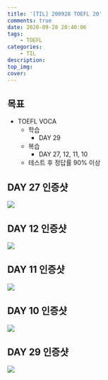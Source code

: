 ```yaml
---
title: '[TIL] 200928 TOEFL 20'
comments: true
date: 2020-09-28 20:40:06
tags:
    - TOEFL
categories:
    - TIL
description:
top_img:
cover:
---
```

## 목표
- TOEFL VOCA 
    - 학습
        - DAY 29
    - 복습
        - DAY 27, 12, 11, 10
    - 테스트 후 정답률 90% 이상

## DAY 27 인증샷
![](Day27.png)

## DAY 12 인증샷
![](Day12.png)

## DAY 11 인증샷
![](Day11.png)

## DAY 10 인증샷
![](Day10.png)

## DAY 29 인증샷
![](Day29.png)